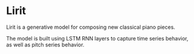 # Lirit

Lirit is a generative model for composing new classical piano pieces.

The model is built using LSTM RNN layers to capture time series behavior, as well as pitch series behavior.
